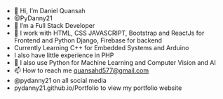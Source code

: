 - 👋 Hi, I’m Daniel Quansah
- @PyDanny21
- 👀 I’m a Full Stack Developer 
- 🌱 I work with HTML, CSS JAVASCRIPT, Bootstrap and ReactJs for Frontend and Python Django, Firebase for backend
- Currently Learning C++ for Embedded Systems and Arduino
- I also have little experience in PHP
- 💞️ I also use Python for Machine Learning and Computer Vision and AI
- 📫 How to reach me quansahd577@gmail.com
- @pydanny21 on all social media
- pydanny21.github.io/Portfolio to view my portfolio website  

<!---
PyDanny21/PyDanny21 is a ✨ special ✨ repository because its `README.md` (this file) appears on your GitHub profile.
You can click the Preview link to take a look at your changes.
--->
